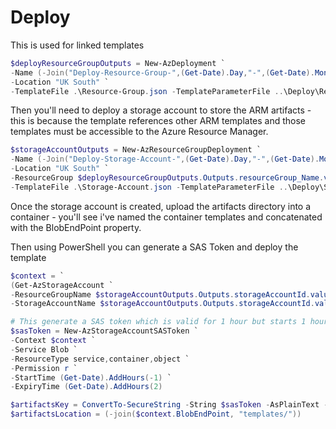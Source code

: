 # Deploy

This is used for linked templates 

```powershell
$deployResourceGroupOutputs = New-AzDeployment `
-Name (-Join("Deploy-Resource-Group-",(Get-Date).Day,"-",(Get-Date).Month,"-",(Get-Date).Year,"-",(Get-Date).Hour,(Get-Date).Minute))`
-Location "UK South" `
-TemplateFile .\Resource-Group.json -TemplateParameterFile ..\Deploy\Resource-Group.parameters.json
```

Then you'll need to deploy a storage account to store the ARM artifacts - this is because the template references other ARM templates and those templates must be accessible to the Azure Resource Manager.

```powershell
$storageAccountOutputs = New-AzResourceGroupDeployment `
-Name (-Join("Deploy-Storage-Account-",(Get-Date).Day,"-",(Get-Date).Month,"-",(Get-Date).Year,"-",(Get-Date).Hour,(Get-Date).Minute)) `
-Location "UK South" `
-ResourceGroup $deployResourceGroupOutputs.Outputs.resourceGroup_Name.value `
-TemplateFile .\Storage-Account.json -TemplateParameterFile ..\Deploy\Storage-Account.parameters.json
```

Once the storage account is created, upload the artifacts directory into a container - you'll see i've named the container templates and concatenated with the 
BlobEndPoint property.

Then using PowerShell you can generate a SAS Token and deploy the template

```powershell
$context = `
(Get-AzStorageAccount `
-ResourceGroupName $storageAccountOutputs.Outputs.storageAccountId.value.split('/')[4] `
-StorageAccountName $storageAccountOutputs.Outputs.storageAccountId.value.split('/')[8]).Context

# This generate a SAS token which is valid for 1 hour but starts 1 hour prior to the current time.
$sasToken = New-AzStorageAccountSASToken `
-Context $context `
-Service Blob `
-ResourceType service,container,object `
-Permission r `
-StartTime (Get-Date).AddHours(-1) `
-ExpiryTime (Get-Date).AddHours(2)

$artifactsKey = ConvertTo-SecureString -String $sasToken -AsPlainText -Force
$artifactsLocation = (-join($context.BlobEndPoint, "templates/"))
```